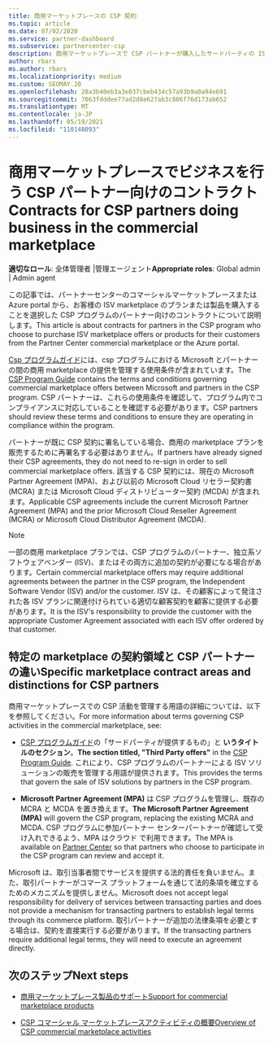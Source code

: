 ```yaml
---
title: 商用マーケットプレースの CSP 契約
ms.topic: article
ms.date: 07/02/2020
ms.service: partner-dashboard
ms.subservice: partnercenter-csp
description: 商用マーケットプレースで CSP パートナーが購入したサードパーティの ISV 製品に対するサブスクリプションの使用条件と契約について説明します。
author: rbars
ms.author: rbars
ms.localizationpriority: medium
ms.custom: SEOMAY.20
ms.openlocfilehash: 28a3b40eb3a3e037cbeb434c57a93b9a0a94e691
ms.sourcegitcommit: 7063fdddee77ad2d8e627ab3c806f76d173ab652
ms.translationtype: MT
ms.contentlocale: ja-JP
ms.lasthandoff: 05/19/2021
ms.locfileid: "110148093"
---
```

# <a name="contracts-for-csp-partners-doing-business-in-the-commercial-marketplace"></a><span data-ttu-id="7e7f8-103">商用マーケットプレースでビジネスを行う CSP パートナー向けのコントラクト</span><span class="sxs-lookup"><span data-stu-id="7e7f8-103">Contracts for CSP partners doing business in the commercial marketplace</span></span>


<span data-ttu-id="7e7f8-104">**適切なロール**: 全体管理者 |管理エージェント</span><span class="sxs-lookup"><span data-stu-id="7e7f8-104">**Appropriate roles**: Global admin | Admin agent</span></span>

<span data-ttu-id="7e7f8-105">この記事では、パートナーセンターのコマーシャルマーケットプレースまたは Azure portal から、お客様の ISV marketplace のプランまたは製品を購入することを選択した CSP プログラムのパートナー向けのコントラクトについて説明します。</span><span class="sxs-lookup"><span data-stu-id="7e7f8-105">This article is about contracts for partners in the CSP program who choose to purchase ISV marketplace offers or products for their customers from the Partner Center commercial marketplace or the Azure portal.</span></span>

<span data-ttu-id="7e7f8-106">[Csp プログラムガイド](https://go.microsoft.com/fwlink/p/?LinkId=617100)には、csp プログラムにおける Microsoft とパートナーの間の商用 marketplace の提供を管理する使用条件が含まれています。</span><span class="sxs-lookup"><span data-stu-id="7e7f8-106">The [CSP Program Guide](https://go.microsoft.com/fwlink/p/?LinkId=617100) contains the terms and conditions governing commercial marketplace offers between Microsoft and partners in the CSP program.</span></span> <span data-ttu-id="7e7f8-107">CSP パートナーは、これらの使用条件を確認して、プログラム内でコンプライアンスに対応していることを確認する必要があります。</span><span class="sxs-lookup"><span data-stu-id="7e7f8-107">CSP partners should review these terms and conditions to ensure they are operating in compliance within the program.</span></span>  

<span data-ttu-id="7e7f8-108">パートナーが既に CSP 契約に署名している場合、商用の marketplace プランを販売するために再署名する必要はありません。</span><span class="sxs-lookup"><span data-stu-id="7e7f8-108">If partners have already signed their CSP agreements, they do not need to re-sign in order to sell commercial marketplace offers.</span></span> <span data-ttu-id="7e7f8-109">該当する CSP 契約には、現在の Microsoft Partner Agreement (MPA)、および以前の Microsoft Cloud リセラー契約書 (MCRA) または Microsoft Cloud ディストリビューター契約 (MCDA) が含まれます。</span><span class="sxs-lookup"><span data-stu-id="7e7f8-109">Applicable CSP agreements include the current Microsoft Partner Agreement (MPA) and the prior Microsoft Cloud Reseller Agreement (MCRA) or Microsoft Cloud Distributor Agreement (MCDA).</span></span>

>[!NOTE]
> <span data-ttu-id="7e7f8-110">一部の商用 marketplace プランでは、CSP プログラムのパートナー、独立系ソフトウェアベンダー (ISV)、またはその両方に追加の契約が必要になる場合があります。</span><span class="sxs-lookup"><span data-stu-id="7e7f8-110">Certain commercial marketplace offers may require additional agreements between the partner in the CSP program, the Independent Software Vendor (ISV) and/or the customer.</span></span> <span data-ttu-id="7e7f8-111">ISV は、その顧客によって発注された各 ISV プランに関連付けられている適切な顧客契約を顧客に提供する必要があります。</span><span class="sxs-lookup"><span data-stu-id="7e7f8-111">It is the ISV's responsibility to provide the customer with the appropriate Customer Agreement associated with each ISV offer ordered by that customer.</span></span>

## <a name="specific-marketplace-contract-areas-and-distinctions-for-csp-partners"></a><span data-ttu-id="7e7f8-112">特定の marketplace の契約領域と CSP パートナーの違い</span><span class="sxs-lookup"><span data-stu-id="7e7f8-112">Specific marketplace contract areas and distinctions for CSP partners</span></span>

<span data-ttu-id="7e7f8-113">商用マーケットプレースでの CSP 活動を管理する用語の詳細については、以下を参照してください。</span><span class="sxs-lookup"><span data-stu-id="7e7f8-113">For more information about terms governing CSP activities in the commercial marketplace, see:</span></span>

- <span data-ttu-id="7e7f8-114">[CSP プログラムガイド](https://go.microsoft.com/fwlink/p/?LinkId=617100)の「サードパーティが提供するもの」と **いうタイトルのセクション**。</span><span class="sxs-lookup"><span data-stu-id="7e7f8-114">**The section titled, "Third Party offers"** in the [CSP Program Guide](https://go.microsoft.com/fwlink/p/?LinkId=617100).</span></span> <span data-ttu-id="7e7f8-115">これにより、CSP プログラムのパートナーによる ISV ソリューションの販売を管理する用語が提供されます。</span><span class="sxs-lookup"><span data-stu-id="7e7f8-115">This provides the terms that govern the sale of ISV solutions by partners in the CSP program.</span></span>

- <span data-ttu-id="7e7f8-116">**Microsoft Partner Agreement (MPA)** は CSP プログラムを管理し、既存の MCRA と MCDA を置き換えます。</span><span class="sxs-lookup"><span data-stu-id="7e7f8-116">**The Microsoft Partner Agreement (MPA)** will govern the CSP program, replacing the existing MCRA and MCDA.</span></span> <span data-ttu-id="7e7f8-117">CSP プログラムに参加パートナー センター[](https://partner.microsoft.com/pcv/dashboard/overview)パートナーが確認して受け入れできるよう、MPA はクラウド で利用できます。</span><span class="sxs-lookup"><span data-stu-id="7e7f8-117">The MPA is available on [Partner Center](https://partner.microsoft.com/pcv/dashboard/overview) so that partners who choose to participate in the CSP program can review and accept it.</span></span>
  
<span data-ttu-id="7e7f8-118">Microsoft は、取引当事者間でサービスを提供する法的責任を負いません。また、取引パートナーがコマース プラットフォームを通じて法的条項を確立するためのメカニズムを提供しません。</span><span class="sxs-lookup"><span data-stu-id="7e7f8-118">Microsoft does not accept legal responsibility for delivery of services between transacting parties and does not provide a mechanism for transacting partners to establish legal terms through its commerce platform.</span></span> <span data-ttu-id="7e7f8-119">取引パートナーが追加の法律条項を必要とする場合は、契約を直接実行する必要があります。</span><span class="sxs-lookup"><span data-stu-id="7e7f8-119">If the transacting partners require additional legal terms, they will need to execute an agreement directly.</span></span>

## <a name="next-steps"></a><span data-ttu-id="7e7f8-120">次のステップ</span><span class="sxs-lookup"><span data-stu-id="7e7f8-120">Next steps</span></span>

- [<span data-ttu-id="7e7f8-121">商用マーケットプレース製品のサポート</span><span class="sxs-lookup"><span data-stu-id="7e7f8-121">Support for commercial marketplace products</span></span>](csp-commercial-marketplace-support.md)

- [<span data-ttu-id="7e7f8-122">CSP コマーシャル マーケットプレースアクティビティの概要</span><span class="sxs-lookup"><span data-stu-id="7e7f8-122">Overview of CSP commercial marketplace activities</span></span>](csp-commercial-marketplace-overview.md)
